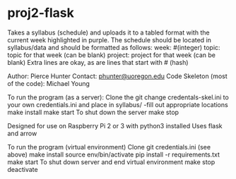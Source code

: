 # proj2-flask

Takes a syllabus (schedule) and uploads it to a tabled format
  with the current week highlighted in purple. 
  The schedule should be located in syllabus/data and should be formatted as follows:
  week: #(integer)
  topic: topic for that week (can be blank)
  project: project for that week (can be blank)
  Extra lines are okay, as are lines that start with # (hash)

Author: Pierce Hunter
Contact: phunter@uoregon.edu
Code Skeleton (most of the code): Michael Young

To run the program (as a server):
  Clone the git
  change credentals-skel.ini to your own credentials.ini and place in syllabus/
    -fill out appropriate locations
  make install
  make start
To shut down the server
  make stop

Designed for use on Raspberry Pi 2 or 3 with python3 installed
Uses flask and arrow

To run the program (virtual environment)
  Clone git
  credentials.ini (see above)
  make install
  source env/bin/activate
  pip install -r requirements.txt
  make start
To shut down server and end virtual environment
  make stop
  deactivate
